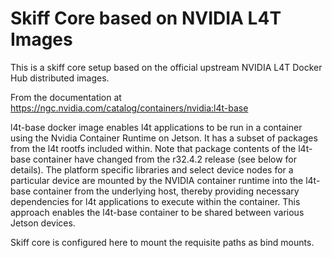 # Skiff Core based on NVIDIA L4T Images

This is a skiff core setup based on the official upstream NVIDIA L4T Docker
Hub distributed images. 

From the documentation at https://ngc.nvidia.com/catalog/containers/nvidia:l4t-base

  l4t-base docker image enables l4t applications to be run in a container using
  the Nvidia Container Runtime on Jetson. It has a subset of packages from the
  l4t rootfs included within. Note that package contents of the l4t-base
  container have changed from the r32.4.2 release (see below for details). The
  platform specific libraries and select device nodes for a particular device
  are mounted by the NVIDIA container runtime into the l4t-base container from
  the underlying host, thereby providing necessary dependencies for l4t
  applications to execute within the container. This approach enables the
  l4t-base container to be shared between various Jetson devices.
  
Skiff core is configured here to mount the requisite paths as bind mounts.

